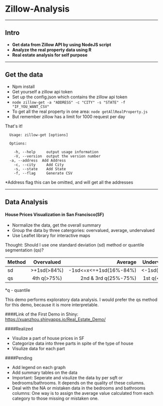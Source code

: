 # Zillow-Analysis


----------


## Intro
* **Get data from Zillow API by using NodeJS script**
* **Analyze the real property data using R**
* **Real estate analysis for self purpose**


----------


## Get the data

* Npm install
* Get yourself a zillow api token
* Set up the config.json which contains the zillow api token
* `node zillow-get -a "ADDRESS" -c "CITY" -s "STATE" -f "IF_YOU_WANT_CSV"`
* To get all the real property in one area: `node getAllRealProperty.js`
* But remember zillow has a limit for 1000 request per day

That's it! 

      Usage: zillow-get [options]
    
      Options:
    
        -h, --help     output usage information
        -V, --version  output the version number
      -a, --address  Add Address 
        -c, --city     Add City
        -s, --state    Add State
        -f, --flag     Generate CSV

*Address flag this can be omitted, and will get all the addresses        


----------


## Data Analysis 
#### House Prices Visualization in San Francisco(SF)

* Normalize the data, get the overall summary
* Group the data by three catergories:  overvalued, average, undervalued
* Use Leaflet library for interactive maps

Thought: 
Should I use one standard deviation (sd) method or quantile segmentation (qs)?

|Method|    Overvalued    |        Average       |   Undervalued   | 
|------|:----------------:|---------------------:|:---------------:|
|  sd  |   \>+1sd(>84%)   |-1sd<=x<=+1sd(16%-84%)|   <-1sd(<16%)   |
|  qs  |    4th q(>75%)   | 2nd & 3rd q(25%-75%) |      1st q(<25%)      |
*q - quantile

This demo performs exploratory data analysis.
I would prefer the qs method for this demo, because it is more interpretable.

####Link of the First Demo in Shiny:
https://xuanzhou.shinyapps.io/Real_Estate_Demo/

####Realized 
* Visulize a part of house prices in SF
* Categorize data into three parts in spite of the type of house
* Visulize data for each part

####Pending 
* Add legend on each graph
* Add summary tables on the data
* Important: Seperate and visulize the data by per sqft or bedrooms/bathrooms. It depends on the quality of these columns. 
* Deal with the NA or mistaken data in the bedrooms and bathrooms columns: One way is to assign the average value calculated from each category to those missing or mistaken one.
